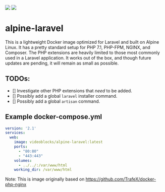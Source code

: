 [![](https://images.microbadger.com/badges/image/videoblocks/alpine-laravel.svg)](https://microbadger.com/images/videoblocks/alpine-laravel "Get your own image badge on microbadger.com") [![](https://images.microbadger.com/badges/version/videoblocks/alpine-laravel.svg)](https://microbadger.com/images/videoblocks/alpine-laravel "Get your own version badge on microbadger.com")

# alpine-laravel
This is a lightweight Docker image optimized for Laravel and built on Alpine Linux. It has a pretty standard setup for PHP 7.1, PHP-FPM, NGINX, and Composer. The PHP extensions are heavily limited to those most commonly used in a Laravel application. It works out of the box, and though future updates are pending, it will remain as small as possible.

## TODOs:
- [] Investigate other PHP extensions that *need* to be added.
- [] Possibly add a global `laravel` installer command.
- [] Possibly add a global `artisan` command.

## Example docker-compose.yml 
```yaml
version: '2.1'
services:
  web:
    image: videoblocks/alpine-laravel:latest
    ports:
      - "80:80"
      - "443:443"
    volumes:
      - ../../:/var/www/html
    working_dir: /var/www/html
```

Note: This is image originally based on https://github.com/TrafeX/docker-php-nginx